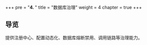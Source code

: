 +++
pre = "<b>4. </b>"
title = "数据库治理"
weight = 4
chapter = true
+++

## 导览

提供注册中心、配置动态化、数据库熔断禁用、调用链路等治理能力。

